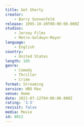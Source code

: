 ```yaml
---
title: Get Shorty
creator:
    - Barry Sonnenfeld
release: 1995-10-20T00:00:00.000Z
studios:
    - Jersey Films
    - Metro-Goldwyn-Mayer
language:
    - English
country:
    - United States
length: 105
genre:
    - Comedy
    - Thriller
    - Crime
format: Streaming
service: HBO Max
venue: Home
date: 2021-07-12T04:00:00.000Z
rating: '3.5'
revisit: false
media: Movie
id: 8012
---
```



